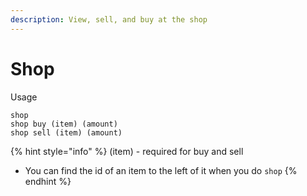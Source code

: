 ```yaml
---
description: View, sell, and buy at the shop
---
```


# Shop

Usage

```
shop
shop buy (item) (amount)
shop sell (item) (amount)
```

{% hint style="info" %}
(item) - required for buy and sell

* You can find the id of an item to the left of it when you do `shop`
{% endhint %}
